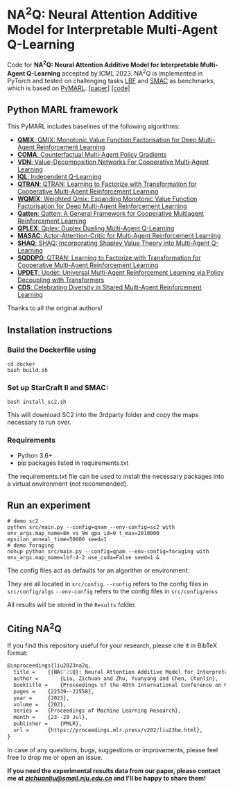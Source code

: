 # NA<sup>2</sup>Q: Neural Attention Additive Model for Interpretable Multi-Agent Q-Learning

Code for **NA<sup>2</sup>Q: Neural Attention Additive Model for Interpretable Multi-Agent Q-Learning** accepted by ICML 2023. NA<sup>2</sup>Q is implemented in PyTorch and tested on challenging tasks [LBF](https://github.com/semitable/lb-foraging) and [SMAC](https://github.com/oxwhirl/smac) as benchmarks, which is based on [PyMARL](https://github.com/oxwhirl/pymarl). [[paper]](https://proceedings.mlr.press/v202/liu23be.html) [[code]](https://github.com/zichuan-liu/NA2Q)


## Python MARL framework

This PyMARL includes baselines of the following algorithms:
- [**QMIX**: QMIX: Monotonic Value Function Factorisation for Deep Multi-Agent Reinforcement Learning](https://arxiv.org/abs/1803.11485)
- [**COMA**: Counterfactual Multi-Agent Policy Gradients](https://arxiv.org/abs/1705.08926)
- [**VDN**: Value-Decomposition Networks For Cooperative Multi-Agent Learning](https://arxiv.org/abs/1706.05296) 
- [**IQL**: Independent Q-Learning](https://arxiv.org/abs/1511.08779)
- [**QTRAN**: QTRAN: Learning to Factorize with Transformation for Cooperative Multi-Agent Reinforcement Learning](https://arxiv.org/abs/1905.05408)
- [**WQMIX**: Weighted Qmix: Expanding Monotonic Value Function Factorisation for Deep Multi-Agent Reinforcement Learning](https://proceedings.neurips.cc/paper/2020/file/73a427badebe0e32caa2e1fc7530b7f3-Paper.pdf)
- [**Qatten**: Qatten: A General Framework for Cooperative Multiagent Reinforcement Learning](https://arxiv.org/abs/2002.03939)
- [**QPLEX**: Qplex: Duplex Dueling Multi-Agent Q-Learning](https://arxiv.org/abs/2008.01062)
- [**MASAC**: Actor-Attention-Critic for Multi-Agent Reinforcement Learning](http://proceedings.mlr.press/v97/iqbal19a/iqbal19a.pdf)
- [**SHAQ**: SHAQ: Incorporating Shapley Value Theory into Multi-Agent Q-Learning](https://arxiv.org/pdf/2105.15013.pdf)
- [**SQDDPG**: QTRAN: Learning to Factorize with Transformation for Cooperative Multi-Agent Reinforcement Learning](https://arxiv.org/abs/1905.05408)
- [**UPDET**: Updet: Universal Multi-Agent Reinforcement Learning via Policy Decoupling with Transformers](https://arxiv.org/abs/2101.08001)
- [**CDS**: Celebrating Diversity in Shared Multi-Agent Reinforcement Learning](https://arxiv.org/abs/2106.02195)

Thanks to all the original authors!

## Installation instructions
### Build the Dockerfile using 

```shell
cd docker
bash build.sh
```

### Set up StarCraft II and SMAC:

```shell
bash install_sc2.sh
```

This will download SC2 into the 3rdparty folder and copy the maps necessary to run over.
### Requirements
- Python 3.6+
- pip packages listed in requirements.txt

The requirements.txt file can be used to install the necessary packages into a virtual environment (not recommended).

## Run an experiment 

```shell
# demo sc2
python src/main.py --config=qnam --env-config=sc2 with env_args.map_name=8m_vs_9m gpu_id=0 t_max=2010000 epsilon_anneal_time=50000 seed=1
# demo foraging
nohup python src/main.py --config=qnam --env-config=foraging with env_args.map_name=lbf-4-2 use_cuda=False seed=1 &
```

The config files act as defaults for an algorithm or environment. 

They are all located in `src/config`.
`--config` refers to the config files in `src/config/algs`
`--env-config` refers to the config files in `src/config/envs`

All results will be stored in the `Results` folder.

## Citing NA<sup>2</sup>Q

If you find this repository useful for your research, please cite it in BibTeX format:

```tex
@inproceedings{liu2023na2q,
  title = 	 {{NA$^2$Q}: Neural Attention Additive Model for Interpretable Multi-Agent Q-Learning},
  author =       {Liu, Zichuan and Zhu, Yuanyang and Chen, Chunlin},
  booktitle = 	 {Proceedings of the 40th International Conference on Machine Learning},
  pages = 	 {22539--22558},
  year = 	 {2023},
  volume = 	 {202},
  series = 	 {Proceedings of Machine Learning Research},
  month = 	 {23--29 Jul},
  publisher =    {PMLR},
  url = 	 {https://proceedings.mlr.press/v202/liu23be.html},
}
```
In case of any questions, bugs, suggestions or improvements, please feel free to drop me or open an issue.

**If you need the experimental results data from our paper, please contact me at *zichuanliu@smail.nju.edu.cn* and I'll be happy to share them!**
